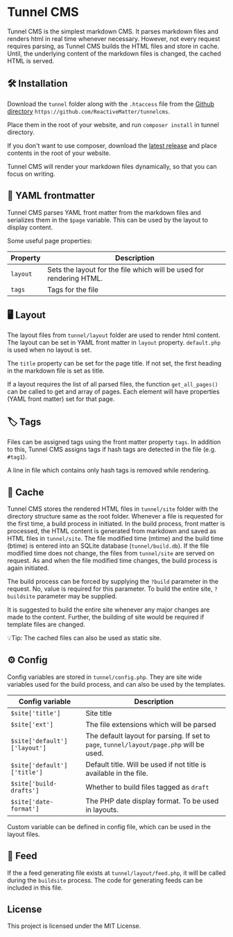 # Tunnel CMS

Tunnel CMS is the simplest markdown CMS. It parses markdown files and renders html in real time whenever necessary. However, not every request requires parsing, as Tunnel CMS builds the HTML files and store in cache. Until, the underlying content of the markdown files is changed, the cached HTML is served.

## 🛠️ Installation

Download the `tunnel` folder along with the `.htaccess` file from the [Github directory](https://github.com/ReactiveMatter/tunnelcms) `https://github.com/ReactiveMatter/tunnelcms`.

Place them in the root of your website, and run `composer install` in tunnel directory.

If you don't want to use composer, download the [latest release](https://github.com/ReactiveMatter/tunnelcms/releases/tag/public) and place contents in the root of your website.

Tunnel CMS will render your markdown files dynamically, so that you can focus on writing.

## 📝 YAML frontmatter

Tunnel CMS parses YAML front matter from the markdown files and serializes them in the `$page` variable. This can be used by the layout to display content.

Some useful page properties:

| Property | Description |
| --- | --- |
| `layout` | Sets the layout for the file which will be used for rendering HTML. |
| `tags` | Tags for the file |


## 🖥️ Layout

The layout files from `tunnel/layout` folder are used to render html content. The layout can be set in YAML front matter in `layout` property. `default.php` is used when no layout is set.

The `title` property can be set for the page title. If not set, the first heading in the markdown file is set as title.

If a layout requires the list of all parsed files, the function `get_all_pages()` can be called to get and array of pages. Each element will have properties (YAML front matter) set for that page.

## 🏷️ Tags

Files can be assigned tags using the front matter property `tags`. In addition to this, Tunnel CMS assigns tags if hash tags are detected in the file (e.g. `#tag1`).

A line in file which contains only hash tags is removed while rendering.

## 💾 Cache

Tunnel CMS stores the rendered HTML files in `tunnel/site` folder with the directory structure same as the root folder. Whenever a file is requested for the first time, a build process in initiated. In the build process, front matter is processed, the HTML content is generated from markdown and saved as HTML files in `tunnel/site`. The file modified time (mtime) and the build time (btime) is entered into an SQLite database (`tunnel/build.db`). If the file modified time does not change, the files from `tunnel/site` are served on request. As and when the file modified time changes, the build process is again initiated.

The build process can be forced by supplying the `?build` parameter in the request. No, value is required for this parameter. To build the entire site, `?buildsite` parameter may be supplied.

It is suggested to build the entire site whenever any major changes are made to the content. Further, the building of site would be required if template files are changed.

💡Tip: The cached files can also be used as static site.

## ⚙️ Config

Config variables are stored in `tunnel/config.php`. They are site wide variables used for the build process, and can also be used by the templates.

| Config variable | Description |
| --- | --- |
| `$site['title']` | Site title |
| `$site['ext']` | The file extensions which will be parsed |
| `$site['default']['layout']` | The default layout for parsing. If set to `page`, `tunnel/layout/page.php` will be used.|
| `$site['default']['title']` | Default title. Will be used if not title is available in the file. |
| `$site['build-drafts']` | Whether to build files tagged as `draft` |
| `$site['date-format']` | The PHP date display format. To be used in layouts.|

Custom variable can be defined in config file, which can be used in the layout files.

## 📜 Feed

If the a feed generating file exists at `tunnel/layout/feed.php`, it will be called during the `buildsite` process. The code for generating feeds can be included in this file.

## License

This project is licensed under the MIT License.
